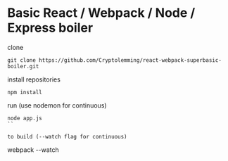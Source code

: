 # Basic React / Webpack / Node / Express boiler

clone
```
git clone https://github.com/Cryptolemming/react-webpack-superbasic-boiler.git
```

install repositories
```
npm install
```

run (use nodemon for continuous)
```
node app.js 
``

to build (--watch flag for continuous)
```
webpack --watch
```